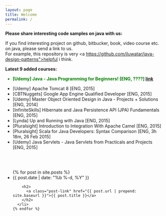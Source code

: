 ```yaml
---
layout: page
title: Welcome
permalink: /
---
```


**Please share interesting code samples on java with us:**

If you find interesting project on github, bitbucker, book, video course etc. on java, please send a link to us.  
For example, this repository is very <a https://github.com/iluwatar/java-design-patterns">helpful</a> i think.


**Latest 9 added courses:**

<ul>
<li style="color:green"><strong>[Udemy] Java - Java Programming for Beginners! [ENG, ????] <a href="https://www.udemy.com/java-programming-java-java/">link</a></strong></li>
</ul>

* [Udemy] Apache Tomcat 8 [ENG, 2015]
* [CBTNuggets] Google App Engine Qualified Developer [ENG, 2015]
* [Udemy] Master Object Oriented Design in Java - Projects + Solutions [ENG, 2014]
* [InfiniteSkills] Hibernate and Java Persistence API (JPA) Fundamentals [ENG, 2015]
* [Lynda] Up and Running with Java [ENG, 2015]  
* [Pluralsight] Introduction to Integration With Apache Camel [ENG, 2015]  
* [Pluralsight] Scala for Java Developers: Syntax Comparison [ENG, 3h 18m, 26 Feb 2015]  
* [Udemy] Java Servlets - Java Servlets from Practicals and Projects [ENG, 2015]  



<br/><br/>

<div class="home">

  <ul class="post-list">
    {% for post in site.posts %}
      <li>
        <span class="post-meta">{{ post.date | date: "%b %-d, %Y" }}</span>

        <h2>
          <a class="post-link" href="{{ post.url | prepend: site.baseurl }}">{{ post.title }}</a>
        </h2>
      </li>
    {% endfor %}
  </ul>


</div>
